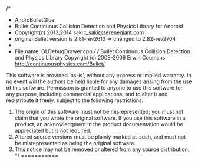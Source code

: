 /*
 * AndroBulletGlue
 * Bullet Continuous Collision Detection and Physics Library for Android
 * Copyright(c) 2013,2014 saki t_saki@serenegiant.com
 * original Bullet version is 2.81-rev2613 => changed to 2.82-rev2704
 *
 * File name: GLDebugDrawer.cpp
 */
/*
Bullet Continuous Collision Detection and Physics Library
Copyright (c) 2003-2006 Erwin Coumans  http://continuousphysics.com/Bullet/

This software is provided 'as-is', without any express or implied warranty.
In no event will the authors be held liable for any damages arising from the use of this software.
Permission is granted to anyone to use this software for any purpose,
including commercial applications, and to alter it and redistribute it freely,
subject to the following restrictions:

1. The origin of this software must not be misrepresented; you must not claim that you wrote the original software. If you use this software in a product, an acknowledgment in the product documentation would be appreciated but is not required.
2. Altered source versions must be plainly marked as such, and must not be misrepresented as being the original software.
3. This notice may not be removed or altered from any source distribution.
*/
===========

